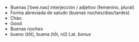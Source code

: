 - Buenas	[ˈbwe.nas]	interjección / adjetivo (femenino, plural)  
- Forma abreviada de saludo (buenas noches/días/tardes)
- Chào
- Good
- Buenas noches
- bueno (tốt), buena (tốt, nữ)	Lat. *bonus*